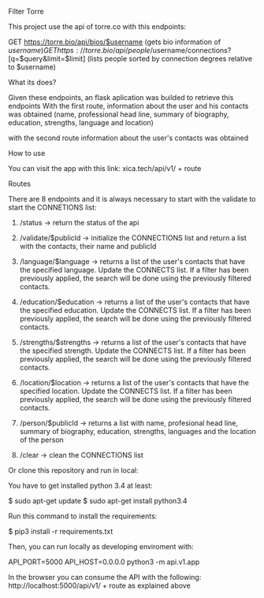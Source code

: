 Filter Torre

This project use the api of torre.co with this endpoints:

GET https://torre.bio/api/bios/$username (gets bio information of $username)
GET https://torre.bio/api/people/$username/connections?[q=$query&limit=$limit] (lists people sorted by connection degrees relative to $username)


What its does?

Given these endpoints, an flask aplication was builded to retrieve this endpoints
With the first route, information about the user and his contacts was obtained (name, professional head line, summary of biography, education, strengths, language and location)

with the second route information about the user's contacts was obtained

How to use

You can visit the app with this link: xica.tech/api/v1/ + route

Routes

There are 8 endpoints and it is always necessary to start with the validate to start the CONNETIONS list:
1. /status -> return the status of the api

2. /validate/$publicId -> initialize the CONNECTIONS list and return a list with the contacts, their name and publicId
3. /language/$language -> returns a list of the user's contacts that have the specified language. Update the CONNECTS list. If a filter has been previously applied, the search will be done using the previously filtered contacts.

4. /education/$education -> returns a list of the user's contacts that have the specified education. Update the CONNECTS list. If a filter has been previously applied, the search will be done using the previously filtered contacts.

5. /strengths/$strengths -> returns a list of the user's contacts that have the specified strength. Update the CONNECTS list. If a filter has been previously applied, the search will be done using the previously filtered contacts.

6. /location/$location -> returns a list of the user's contacts that have the specified location. Update the CONNECTS list. If a filter has been previously applied, the search will be done using the previously filtered contacts.

7. /person/$publicId -> returns a list with name, profesional head line, summary of biography, education, strengths, languages and the location of the person

8. /clear -> clean the CONNECTIONS list


Or clone this repository and run in local:

You have to get installed python 3.4 at least:

$ sudo apt-get update
$ sudo apt-get install python3.4

Run this command to install the requirements:

$ pip3 install -r requirements.txt

Then, you can run locally as developing enviroment with:

API_PORT=5000 API_HOST=0.0.0.0 python3 -m api.v1.app

In the browser you can consume the API with the following:
http://localhost:5000/api/v1/ + route as explained above
